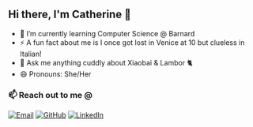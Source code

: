 ## Hi there, I'm Catherine 👋

- 🌱 I’m currently learning Computer Science @ Barnard
- ⚡ A fun fact about me is I once got lost in Venice at 10 but clueless in Italian!
- 💬 Ask me anything cuddly about Xiaobai & Lambor 🐈
- 😄 Pronouns: She/Her
  
### 📫 Reach out to me @
  [![Email](https://img.shields.io/badge/Email-D14836?style=for-the-badge&logo=gmail&logoColor=white)](mailto:cathzzr2@gmail.com)
  [![GitHub](https://img.shields.io/badge/GitHub-181717?style=for-the-badge&logo=github&logoColor=white)](https://github.com/cathzzr2)
  [![LinkedIn](https://img.shields.io/badge/LinkedIn-0077B5?style=for-the-badge&logo=linkedin&logoColor=white)](https://linkedin.com/in/cathzzr2)


